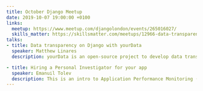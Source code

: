 ```yaml
---
title: October Django Meetup
date: 2019-10-07 19:00:00 +0100
links:
  meetup: https://www.meetup.com/djangolondon/events/265016027/
  skills_matter: https://skillsmatter.com/meetups/12966-data-transparency-on-django-with-yourdata
talks:
- title: Data transparency on Django with yourData
  speaker: Matthew Linares
  description: yourData is an open-source project to develop data transparency features for websites with content personalisation. For example, if a given content-stream element is rendered on the basis of a user’s personal data, we seek to display, on the element, what data is in use to the user. The aim is to improve online transparency, trust and data fluency.<br>In this talk I will outline the project’s ambition to create patterns applicable to Django and other frameworks.<br>I will then showcase how we are implementing this on our own Wagtail Django site.

- title: Hiring a Personal Investigator for your app
  speaker: Emanuil Tolev
  description: This is an intro to Application Performance Monitoring (APM). We'll talk a bit about the history of APM, look through a quick case study and walk through a simple vendor-agnostic approach to choosing an APM solution.
---
```

